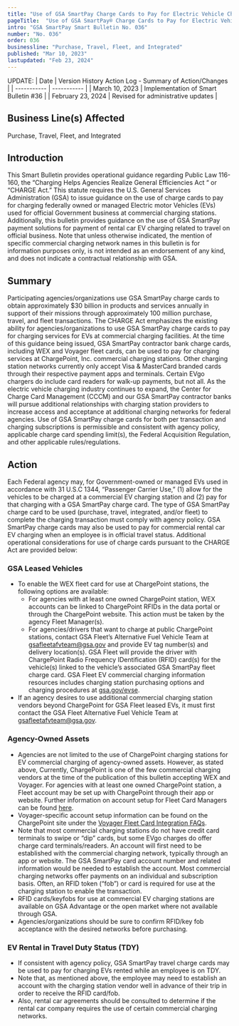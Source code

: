 ```yaml
---
title: "Use of GSA SmartPay Charge Cards to Pay for Electric Vehicle Charging Pursuant to the “Charging Helps Agencies Realize General Efficiencies Act” or “CHARGE Act”"
pageTitle:  "Use of GSA SmartPay® Charge Cards to Pay for Electric Vehicle Charging Pursuant to the “Charging Helps Agencies Realize General Efficiencies Act” or “CHARGE Act"
intro: "GSA SmartPay Smart Bulletin No. 036"
number: "No. 036"
order: 036
businessline: "Purchase, Travel, Fleet, and Integrated"
published: "Mar 10, 2023"
lastupdated: "Feb 23, 2024"
---
```


UPDATE:
| Date | Version History Action Log - Summary of Action/Changes |
| ----------- | ----------- |
| March 10, 2023 | Implementation of Smart Bulletin #36 |
| February 23, 2024 | Revised for administrative updates |

## Business Line(s) Affected

Purchase, Travel, Fleet, and Integrated

## Introduction

This Smart Bulletin provides operational guidance regarding Public Law 116-160, the “Charging Helps Agencies Realize General Efficiencies Act “ or “CHARGE Act.” This statute requires the U.S. General Services Administration (GSA) to issue guidance on the use of charge cards to pay for charging federally owned or managed Electric motor Vehicles (EVs) used for official Government business at commercial charging stations. Additionally, this bulletin provides guidance on the use of GSA SmartPay payment solutions for payment of rental car EV charging related to travel on official business. Note that unless otherwise indicated, the mention of specific commercial charging network names in this bulletin is for information purposes only, is not intended as an endorsement of any kind, and does not indicate a contractual relationship with GSA.

## Summary

Participating agencies/organizations use GSA SmartPay charge cards to obtain approximately $30 billion in products and services annually in support of their missions through approximately 100 million purchase, travel, and fleet transactions. The CHARGE Act emphasizes the existing ability for agencies/organizations to use GSA SmartPay charge cards to pay for charging services for EVs at commercial charging facilities. At the time of this guidance being issued, GSA SmartPay contractor bank charge cards, including WEX and Voyager fleet cards, can be used to pay for charging services at ChargePoint, Inc. commercial charging stations. Other charging station networks currently only accept Visa & MasterCard branded cards through their respective payment apps and terminals. Certain EVgo chargers do include card readers for walk-up payments, but not all. As the electric vehicle charging industry continues to expand, the Center for Charge Card Management (CCCM) and our GSA SmartPay contractor banks will pursue additional relationships with charging station providers to increase access and acceptance at additional charging networks for federal agencies. Use of GSA SmartPay charge cards for both per transaction and charging subscriptions is permissible and consistent with agency policy, applicable charge card spending limit(s), the Federal Acquisition Regulation, and other applicable rules/regulations.

## Action

Each Federal agency may, for Government-owned or managed EVs used in accordance with 31 U.S.C 1344, “Passenger Carrier Use,” (1) allow for the vehicles to be charged at a commercial EV charging station and (2) pay for that charging with a GSA SmartPay charge card. The type of GSA SmartPay charge card to be used (purchase, travel, integrated, and/or fleet) to complete the charging transaction must comply with agency policy. GSA SmartPay charge cards may also be used to pay for commercial rental car EV charging when an employee is in official travel status. Additional operational considerations for use of charge cards pursuant to the CHARGE Act are provided below:

### GSA Leased Vehicles
- To enable the WEX fleet card for use at ChargePoint stations, the following options are available:
    - For agencies with at least one owned ChargePoint station, WEX accounts can be linked to ChargePoint RFIDs in the data portal or through the ChargePoint website. This action must be taken by the agency Fleet Manager(s).
    - For agencies/drivers that want to charge at public ChargePoint stations, contact GSA Fleet’s Alternative Fuel Vehicle Team at gsafleetafvteam@gsa.gov and provide EV tag number(s) and delivery location(s). GSA Fleet will provide the driver with ChargePoint Radio Frequency IDentification (RFID) card(s) for the vehicle(s) linked to the vehicle’s associated GSA SmartPay fleet charge card. GSA Fleet EV commercial charging information resources includes charging station purchasing options and charging procedures at [gsa.gov/evse](http://gsa.gov/evse).
- If an agency desires to use additional commercial charging station vendors beyond ChargePoint for GSA Fleet leased EVs, it must first contact the GSA Fleet Alternative Fuel Vehicle Team at gsafleetafvteam@gsa.gov.
### Agency-Owned Assets
- Agencies are not limited to the use of ChargePoint charging stations for EV commercial charging of agency-owned assets. However, as stated above, Currently, ChargePoint is one of the few commercial charging vendors at the time of the publication of this bulletin accepting WEX and Voyager. For agencies with at least one owned ChargePoint station, a Fleet account may be set up with ChargePoint through their app or website. Further information on account setup for Fleet Card Managers can be found [here](https://docs.google.com/document/d/1tm6H3aQe-JqC9qcgkbx-dxLJdkFpB2ecLsFVi0Qm6pE/edit). 
- Voyager-specific account setup information can be found on the ChargePoint site under the [Voyager Fleet Card Integration FAQs](https://www.chargepoint.com/solutions/voyager-faq/).
- Note that most commercial charging stations do not have credit card terminals to swipe or “dip” cards, but some EVgo charges do offer charge card terminals/readers. An account will first need to be established with the commercial charging network, typically through an app or website. The GSA SmartPay card account number and related information would be needed to establish the account. Most commercial charging networks offer payments on an individual and subscription basis. Often, an RFID token (“fob”) or card is required for use at the charging station to enable the transaction.
- RFID cards/keyfobs for use at commercial EV charging stations are available on GSA Advantage or the open market where not available through GSA.
- Agencies/organizations should be sure to confirm RFID/key fob acceptance with the desired networks before purchasing.
### EV Rental in Travel Duty Status (TDY)
- If consistent with agency policy, GSA SmartPay travel charge cards may be used to pay for charging EVs rented while an employee is on TDY.
- Note that, as mentioned above, the employee may need to establish an account with the charging station vendor well in advance of their trip in order to receive the RFID card/fob.
- Also, rental car agreements should be consulted to determine if the rental car company requires the use of certain commercial charging networks.
